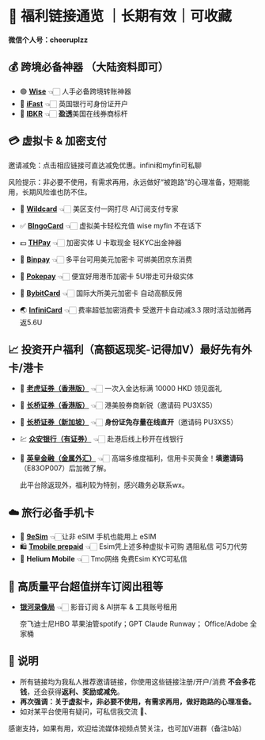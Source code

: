

# 🎉 福利链接通览 ｜长期有效｜可收藏

**微信个人号：cheeruplzz**


## 💰 跨境必备神器 （大陆资料即可）

- 🟢 [**Wise**](https://wise.com/invite/ihpc/chengangl)  👈🏻 人手必备跨境转账神器
- 🏦 [**iFast**](https://www.ifastgb.com/tellafriend/chengangl82)  👈🏻 英国银行可身份证开户
- 🔴 [**IBKR**](https://ibkr.com/referral/chengang564)  👈🏻 **盈透**美国在线券商标杆 


## 💳 虚拟卡 & 加密支付
邀请减免：点击相应链接可直达减免优惠。infini和myfin可私聊

风险提示：非必要不使用，有需求再用，永远做好“被跑路”的心理准备，短期能用，长期风险谁也防不住。


- 💎 [**Wildcard**](https://yeka.ai/i/LANGKE)     👈🏻 美区支付一网打尽  AI订阅支付专家
  
- ✅ [**BIngoCard**](https://m.bebingocard.com/login?code=LANGKE)  👈🏻 虚拟美卡轻松充值  wise myfin 不在话下
  
- 💵 [**THPay**](https://www.thpay.org/?channelCode=3704699)         👈🏻 加密实体 U 卡取现金  轻KYC出金神器
  
- 🕋 [**Binpay**](https://app.binpay.cc/pages/passport/invitation?r=101271)        👈🏻 多平台可用美元加密卡  可绑美团京东消费
  
- 🥗 [**Pokepay**](https://app.pokepay.cc/pages/invitation/regist?r=211098)     👈🏻 便宜好用港币加密卡 5U带走可升级实体
  
- 🎲 [**BybitCard**](https://partner.bybit.com/b/CHEERUP)  👈🏻 国际大所美元加密卡 自动高额反佣

- 🌏 [**InfiniCard**](https://app.infini.money/signup?ref=RGQYQQY)  👈🏻 费率超低加密消费卡 受邀开卡自动减3.3  限时活动加微再返5.6U



## 📈 投资开户福利（高额返现奖-记得加V）最好先有外卡/港卡

- 🐯 [**老虎证券（香港版）**](https://tigr.link/9Aq719) 👈🏻 一次入金达标满 10000 HKD 领见面礼

- 🚀 [**长桥证券（香港版）**](https://app.longbridgehk.com/ac/oa?account_channel=lb&channel=HB100002&invite-code=PU3XS5) 👈🏻 港美股券商新锐（邀请码 PU3XS5）

- 🚀 [**长桥证券（新加坡）**](https://activity.lbmkt.ing/pages/longbridge/7415/index.html?app_id=longbridge&org_id=1&account_channel=lb&lang=zh-CN&channel=HB100002&invite-code=PU3XS5) 👈🏻 **身份证免存量在线直开**（邀请码 PU3XS5）

- 💹 [**众安银行（有证券）**](https://l.za.group/Ae3fR) 👈🏻 赴港后线上秒开在线银行

- 🔱 [**英皇金融（金属外汇）**](https://www.empfs.com/form/bullion-personal) 👈🏻 高端多维度福利，信用卡买黄金！**填邀请码**（E83OP007）后加微了解。

  此平台除返现外，福利较为特别，感兴趣务必联系wx。











## ☁️ 旅行必备手机卡

- 📲 [**9eSim**](https://www.9esim.com/?coupon=langke)                      👈🏻让非 eSIM 手机也能用上 eSIM
- 🛍️ [**Tmobile prepaid**](https://www.bilibili.com/video/BV163BdY4Ehn) 👈🏻 Esim凭上述多种虚拟卡可购  遇阻私信  可5刀代劳
- 🫧 **Helium Mobile**     👈🏻 Tmo网络  免费Esim  KYC可私信





## 🎥 高质量平台超值拼车订阅出租等

- [**银河录像局**](https://nf.video/fEczE)  👈🏻 影音订阅 & AI拼车 & 工具账号租用

  奈飞迪士尼HBO  苹果油管spotify；GPT Claude Runway； Office/Adobe 全家桶



## 📌 说明

- 所有链接均为我私人推荐邀请链接，你使用这些链接注册/开户/消费 **不会多花钱**，还会获得**返利、奖励或减免**。
- **再次强调：关于虚拟卡，非必要不使用，有需求再用，做好跑路的心理准备。**
- 如对某平台使用有疑问，可私信我交流 👋、

感谢支持，如果有用，欢迎给流媒体视频点赞关注，也可加V进群（备注b站）

